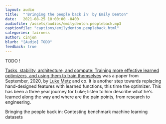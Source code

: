 ```yaml
---
layout: audio
title:  "'Bringing the people back in' by Emily Denton"
date:   2021-08-25 10:00:00 -0400
audiofile: /assets/audios/emilydenton.peopleback.mp3
captionfile: "captions/emilydenton.peopleback.html"
categories: fairness
author: cinjon
blurb: "[Audio] TODO"
feedback: true
---
```


TODO !

[Tasks, stability, architecture, and compute: Training more effective learned optimizers, and using them to train themselves](https://arxiv.org/abs/2009.11243)
was a paper from September, 2020, by [Luke Metz](http://lukemetz.com/) and co. It is another
step towards replacing hand-designed features with learned functions, this time the
optimizer. This has been a three year journey for Luke; listen to him describe what
he's learned along the way and where are the pain points, from research to
engineering.


Bringing the people back in: Contesting benchmark machine learning datasets
